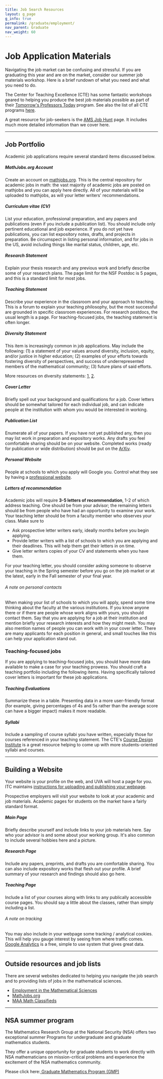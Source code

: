 ```yaml
---
title: Job Search Resources
layout: g_page
g_info: true
permalink: /graduate/employment/
nav_parent: Graduate
nav_weight: 60
---
```


<h1 class="mb-3">Job Application Materials</h1>

Navigating the job market can be confusing and stressful. If you are
graduating this year and are on the market, consider our summer job materials
workshop. Here is a brief rundown of what you need and what you need to do.

The Center for Teaching Excellence (CTE) has some fantastic workshops geared to helping
you produce the best job materials possible as part of their <a href="http://cte.virginia.edu/programs/tomorrows-professor-today/">Tomorrow's
Professors Today</a> program. See also the list of all CTE programs [here](http://cte.virginia.edu/programs/).

A great resource for job-seekers is the <a href="http://www.ams.org/profession/employment-services/eims/eims-home">AMS Job Hunt</a> page. It includes much more
detailed information than we cover here.


---

## Job Portfolio

Academic job applications require several standard items discussed below.

##### MathJobs.org Account

Create an account on <a
href="https://mathjobs.org">mathjobs.org</a>. This is the central repository for
academic jobs in math: the vast majority of academic jobs are posted on
mathjobs and you can apply here directly. All of your materials will be
uploaded to mathjobs, as will your letter writers'
recommendations.

##### Curriculum vitae (CV)

List your education, professional
preparation, and any papers and publications (even if you include a
publication list). You should include only pertinent educational and job
experience. If you do not yet have publications, you can list expository
notes, drafts, and projects in preparation. Be circumspect in listing
personal information, and for jobs in the US, avoid including things
like marital status,
children, age, etc.

##### Research Statement

Explain your thesis
research and any previous work and briefly describe some of your
research plans. The page limit for the NSF Postdoc is 5 pages, and this
is a standard limit for most jobs.

##### Teaching Statement

Describe your experience
in the classroom and your approach to teaching. This is a forum to
explain your teaching philosophy, but the most successful are grounded
in specific classroom experiences. For research postdocs, the usual
length is a page. For teaching-focused jobs, the teaching statement is often
longer.

##### Diversity Statement

This item is increasingly common in job applications. May include the following: (1) a statement of your values around diversity, inclusion, equity, and/or justice in higher education; (2) examples of your efforts towards fostering diversity of perspectives, and success of underrepresented members of the mathematical community; (3) future plans of said efforts.

More resources on diversity statements: [1](https://www.insidehighered.com/advice/2016/06/10/how-write-effective-diversity-statement-essay), [2](https://cft.vanderbilt.edu/guides-sub-pages/developing-and-writing-a-diversity-statement/).

##### Cover Letter

Briefly spell out your
background and qualifications for a job. Cover letters should be
somewhat tailored for each individual job, and can indicate people at
the institution with whom you would be interested in working.

##### Publication List

Enumerate all of your papers. If
you have not yet published any, then you may list work in preparation
and expository works. Any drafts you feel comfortable sharing should be
on your website. Completed works (ready for publication or wide
distribution) should be put on the <a
href="https://arxiv.org">ArXiv</a>.

##### Personal Website

People at schools to which you
apply will Google you. Control what they see by having a <a href="#Website">professional
website</a>.

##### Letters of recommendation

Academic jobs will require <b>3-5 letters of recommendation</b>, 1-2 of which
address teaching. One should be from your advisor; the remaining letters should
be from people who have had an opportunity to examine your work. Your teaching
letter should be from a faculty member who observes your class. Make sure to
<ul>
    <li>
        Ask prospective letter writers early, ideally months before you begin
        applying.
    </li>
    <li>
        Provide letter writers with a list of schools to which you are
        applying and their deadlines. This will help them get their letters in
        on time.
    </li>
    <li>
        Give letter writers copies of your CV and statements when you have them.
    </li>
</ul>
For your teaching letter, you should consider asking someone to observe your
teaching in the Spring semester before you go on the job market or at the
latest, early in the Fall semester of your final year.

###### A note on personal contacts

When making your list of schools to which you will apply, spend some time
thinking about the faculty at the various institutions. If you know anyone there
or if there are people whose work aligns with yours, you should contact them.
Say that you are applying for a job at their institution and mention briefly
your research interests and how they might mesh.
You may also mention names of people you can work with in your cover letter.
There are many applicants for
each position in general, and small touches like this can help your application
stand out.

### Teaching-focused jobs

If you are applying to teaching-focused jobs, you should have more data available to make a case for your teaching prowess. You should craft a teaching portfolio including the following items. Having specifically tailored cover letters is important for these job applications.

##### Teaching Evaluations

Summarize these in a table. Presenting data in a more user-friendly format (for example, giving percentages of 4s and 5s rather than the average score can have a bigger impact) makes it more readable.

##### Syllabi

Include a sampling of course syllabi you have written, especially those for courses referenced in your teaching statement. The CTE's [Course Design Institute](http://cte.virginia.edu/programs/course-design-institute/) is a great resource helping to come up with more students-oriented syllabi and courses.


---

<a name="Website"></a>
## Building a Website


Your website is your profile on the web, and UVA will host a page for you.
ITC maintains <a href="http://its.virginia.edu/homedir/web/">instructions for
uploading and publishing your webpage</a>.

Prospective employers will visit your website to look at your academic and job materials.
Academic pages for students on the market have a fairly standard format.

##### Main Page

Briefly describe yourself and
include links to your job materials here. Say who your advisor is and
some about your working group. It's also common to include several
hobbies here and a picture.

##### Research Page

Include any papers,
preprints, and drafts you are comfortable sharing. You can also include
expository works that flesh out your profile. A brief summary of your
research and findings should also go here.

##### Teaching Page

Include a list of your
courses along with links to any publically accessible course pages. You
should say a little about the classes, rather than simply including a
list.

###### A note on tracking

You may also include in your webpage some tracking / analytical cookies.
This will help you gauge interest by seeing from where traffic comes. <a
href="http://www.google.com/analytics/">Google Analytics</a> is a free, simple
to use system that gives great data.

---

## Outside resources and job lists

There are several websites dedicated to helping you navigate the job search and to providing lists of jobs in the mathematical sciences.

- <a href="http://eims.ams.org/">Employment in the Mathematical Sciences</a>
- <a href="http://www.mathjobs.org">MathJobs.org</a>
- <a href="http://www.mathclassifieds.org/home/index.cfm?site_id=1925">MAA Math Classifieds</a>

---

## NSA summer program

The Mathematics Research Group at the National Security (NSA) offers two exceptional summer Programs for undergraduate and graduate mathematics students.

They offer a unique opportunity for graduate students to work directly with NSA mathematicians on mission-critical problems and experience the excitement of the NSA mathematics community.

Please click here:<a href="{{ site.url }}/graduate/docs/DSP-GMP Info Sheets_2015 2.pdf">&nbsp;Graduate Mathematics Program (GMP)</a>
